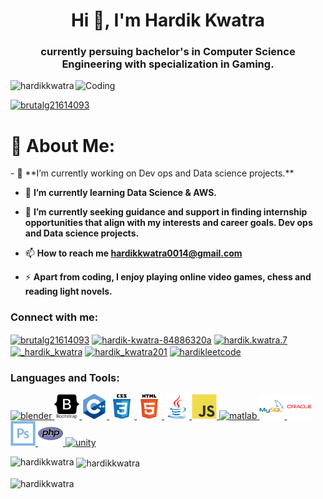 <h1 align="center">Hi 👋, I'm Hardik Kwatra</h1>
<h3 align="center">currently persuing bachelor's in Computer Science Engineering with specialization in Gaming.</h3>
<img align="right" alt="Coding" width="400" src="https://cdn.dribbble.com/users/1162077/screenshots/3848914/programmer.gif">

<p align="left"> <img src="https://komarev.com/ghpvc/?username=hardikkwatra&label=Profile%20views&color=0e75b6&style=flat" alt="hardikkwatra" /> </p>

<p align="left"> <a href="https://twitter.com/brutalg21614093" target="blank"><img src="https://img.shields.io/twitter/follow/brutalg21614093?logo=twitter&style=for-the-badge" alt="brutalg21614093" /></a> </p>

 <h1 align="left">💫 About Me:</h1>
- 🔭  **I’m currently working on Dev ops and Data science projects.**

- 🌱  **I’m currently learning Data Science & AWS.**

- 🤝  **I’m currently seeking guidance and support in finding internship opportunities that align with my interests and career goals. Dev ops and Data science projects.**

- 📫  **How to reach me hardikkwatra0014@gmail.com**

- ⚡  **Apart from coding, I enjoy playing online video games, chess and reading light novels.**

<h3 align="left">Connect with me:</h3>
<p align="left">
<a href="https://twitter.com/brutalg21614093" target="blank"><img align="center" src="https://raw.githubusercontent.com/rahuldkjain/github-profile-readme-generator/master/src/images/icons/Social/twitter.svg" alt="brutalg21614093" height="30" width="40" /></a>
<a href="https://linkedin.com/in/hardik-kwatra-84886320a" target="blank"><img align="center" src="https://raw.githubusercontent.com/rahuldkjain/github-profile-readme-generator/master/src/images/icons/Social/linked-in-alt.svg" alt="hardik-kwatra-84886320a" height="30" width="40" /></a>
<a href="https://fb.com/hardik.kwatra.7" target="blank"><img align="center" src="https://raw.githubusercontent.com/rahuldkjain/github-profile-readme-generator/master/src/images/icons/Social/facebook.svg" alt="hardik.kwatra.7" height="30" width="40" /></a>
<a href="https://instagram.com/_hardik_kwatra" target="blank"><img align="center" src="https://raw.githubusercontent.com/rahuldkjain/github-profile-readme-generator/master/src/images/icons/Social/instagram.svg" alt="_hardik_kwatra" height="30" width="40" /></a>
<a href="https://www.hackerrank.com/hardik_kwatra201" target="blank"><img align="center" src="https://raw.githubusercontent.com/rahuldkjain/github-profile-readme-generator/master/src/images/icons/Social/hackerrank.svg" alt="hardik_kwatra201" height="30" width="40" /></a>
<a href="https://www.leetcode.com/hardikleetcode" target="blank"><img align="center" src="https://raw.githubusercontent.com/rahuldkjain/github-profile-readme-generator/master/src/images/icons/Social/leet-code.svg" alt="hardikleetcode" height="30" width="40" /></a>
</p>

<h3 align="left">Languages and Tools:</h3>
<p align="left"> <a href="https://www.blender.org/" target="_blank" rel="noreferrer"> <img src="https://download.blender.org/branding/community/blender_community_badge_white.svg" alt="blender" width="40" height="40"/> </a> <a href="https://getbootstrap.com" target="_blank" rel="noreferrer"> <img src="https://raw.githubusercontent.com/devicons/devicon/master/icons/bootstrap/bootstrap-plain-wordmark.svg" alt="bootstrap" width="40" height="40"/> </a> <a href="https://www.w3schools.com/cpp/" target="_blank" rel="noreferrer"> <img src="https://raw.githubusercontent.com/devicons/devicon/master/icons/cplusplus/cplusplus-original.svg" alt="cplusplus" width="40" height="40"/> </a> <a href="https://www.w3schools.com/css/" target="_blank" rel="noreferrer"> <img src="https://raw.githubusercontent.com/devicons/devicon/master/icons/css3/css3-original-wordmark.svg" alt="css3" width="40" height="40"/> </a> <a href="https://www.w3.org/html/" target="_blank" rel="noreferrer"> <img src="https://raw.githubusercontent.com/devicons/devicon/master/icons/html5/html5-original-wordmark.svg" alt="html5" width="40" height="40"/> </a> <a href="https://www.java.com" target="_blank" rel="noreferrer"> <img src="https://raw.githubusercontent.com/devicons/devicon/master/icons/java/java-original.svg" alt="java" width="40" height="40"/> </a> <a href="https://developer.mozilla.org/en-US/docs/Web/JavaScript" target="_blank" rel="noreferrer"> <img src="https://raw.githubusercontent.com/devicons/devicon/master/icons/javascript/javascript-original.svg" alt="javascript" width="40" height="40"/> </a> <a href="https://www.mathworks.com/" target="_blank" rel="noreferrer"> <img src="https://upload.wikimedia.org/wikipedia/commons/2/21/Matlab_Logo.png" alt="matlab" width="40" height="40"/> </a> <a href="https://www.mysql.com/" target="_blank" rel="noreferrer"> <img src="https://raw.githubusercontent.com/devicons/devicon/master/icons/mysql/mysql-original-wordmark.svg" alt="mysql" width="40" height="40"/> </a> <a href="https://www.oracle.com/" target="_blank" rel="noreferrer"> <img src="https://raw.githubusercontent.com/devicons/devicon/master/icons/oracle/oracle-original.svg" alt="oracle" width="40" height="40"/> </a> <a href="https://www.photoshop.com/en" target="_blank" rel="noreferrer"> <img src="https://raw.githubusercontent.com/devicons/devicon/master/icons/photoshop/photoshop-line.svg" alt="photoshop" width="40" height="40"/> </a> <a href="https://www.php.net" target="_blank" rel="noreferrer"> <img src="https://raw.githubusercontent.com/devicons/devicon/master/icons/php/php-original.svg" alt="php" width="40" height="40"/> </a> <a href="https://unity.com/" target="_blank" rel="noreferrer"> <img src="https://www.vectorlogo.zone/logos/unity3d/unity3d-icon.svg" alt="unity" width="40" height="40"/> </a> </p>

<p><img align="left" src="https://github-readme-stats.vercel.app/api/top-langs?username=hardikkwatra&show_icons=true&locale=en&layout=compact" alt="hardikkwatra" /></p>

<p>&nbsp;<img align="center" src="https://github-readme-stats.vercel.app/api?username=hardikkwatra&show_icons=true&locale=en" alt="hardikkwatra" /></p>

<p><img align="center" src="https://github-readme-streak-stats.herokuapp.com/?user=hardikkwatra&" alt="hardikkwatra" /></p>


